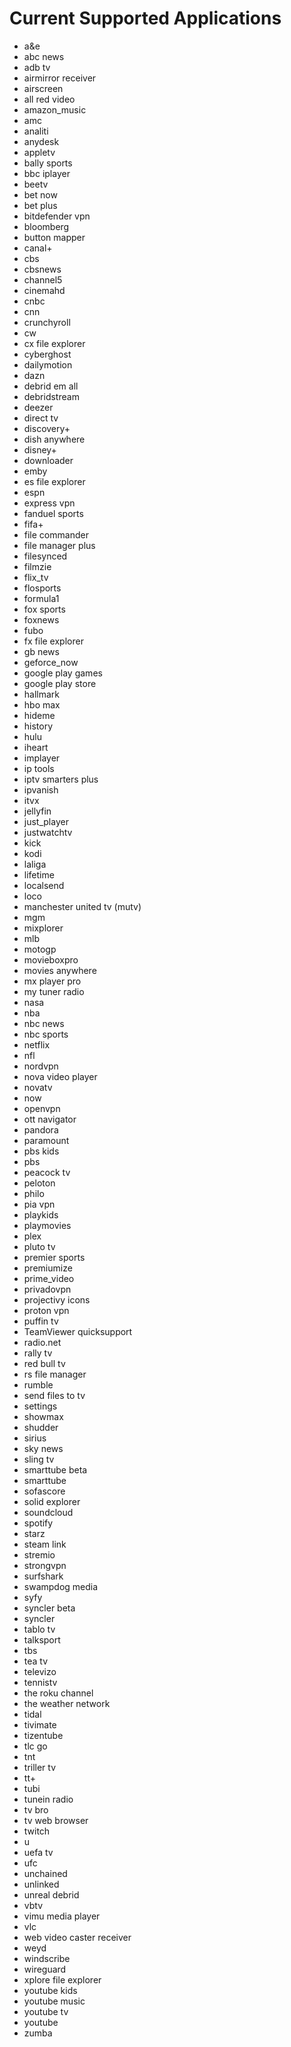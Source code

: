 # Current Supported Applications

- a&e
- abc news
- adb tv
- airmirror receiver
- airscreen
- all red video
- amazon_music
- amc
- analiti
- anydesk
- appletv
- bally sports
- bbc iplayer
- beetv
- bet now
- bet plus
- bitdefender vpn
- bloomberg
- button mapper
- canal+
- cbs
- cbsnews
- channel5
- cinemahd
- cnbc
- cnn
- crunchyroll
- cw
- cx file explorer
- cyberghost
- dailymotion
- dazn
- debrid em all
- debridstream
- deezer
- direct tv
- discovery+
- dish anywhere
- disney+
- downloader
- emby
- es file explorer
- espn
- express vpn
- fanduel sports
- fifa+
- file commander
- file manager plus
- filesynced
- filmzie
- flix_tv
- flosports
- formula1
- fox sports
- foxnews
- fubo
- fx file explorer
- gb news
- geforce_now
- google play games
- google play store
- hallmark
- hbo max
- hideme
- history
- hulu
- iheart
- implayer
- ip tools
- iptv smarters plus
- ipvanish
- itvx
- jellyfin
- just_player
- justwatchtv
- kick
- kodi
- laliga
- lifetime
- localsend
- loco
- manchester united tv (mutv)
- mgm
- mixplorer
- mlb
- motogp
- movieboxpro
- movies anywhere
- mx player pro
- my tuner radio
- nasa
- nba
- nbc news
- nbc sports
- netflix
- nfl
- nordvpn
- nova video player
- novatv
- now
- openvpn
- ott navigator
- pandora
- paramount
- pbs kids
- pbs
- peacock tv
- peloton
- philo
- pia vpn
- playkids
- playmovies
- plex
- pluto tv
- premier sports
- premiumize
- prime_video
- privadovpn
- projectivy icons
- proton vpn
- puffin tv
- TeamViewer quicksupport
- radio.net
- rally tv
- red bull tv
- rs file manager
- rumble
- send files to tv
- settings
- showmax
- shudder
- sirius
- sky news
- sling tv
- smarttube beta
- smarttube
- sofascore
- solid explorer
- soundcloud
- spotify
- starz
- steam link
- stremio
- strongvpn
- surfshark
- swampdog media
- syfy
- syncler beta
- syncler
- tablo tv
- talksport
- tbs
- tea tv
- televizo
- tennistv
- the roku channel
- the weather network
- tidal
- tivimate
- tizentube
- tlc go
- tnt
- triller tv
- tt+
- tubi
- tunein radio
- tv bro
- tv web browser
- twitch
- u
- uefa tv
- ufc
- unchained
- unlinked
- unreal debrid
- vbtv
- vimu media player
- vlc
- web video caster receiver
- weyd
- windscribe
- wireguard
- xplore file explorer
- youtube kids
- youtube music
- youtube tv
- youtube
- zumba
